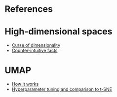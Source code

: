 # References

# High-dimensional spaces

* [Curse of dimensionality](https://en.wikipedia.org/wiki/Curse_of_dimensionality)
* [Counter-intuitive facts](https://marckhoury.github.io/blog/counterintuitive-properties-of-high-dimensional-space/)

# UMAP

* [How it works](https://umap-learn.readthedocs.io/en/latest/how_umap_works.html)
* [Hyperparameter tuning and comparison to t-SNE](https://pair-code.github.io/understanding-umap/#:~:text=UMAP%2C%20at%20its%20core%2C%20works,as%20structurally%20similar%20as%20possible.)